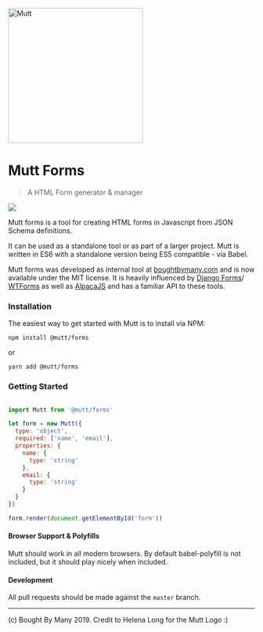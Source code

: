 <img src="https://raw.githubusercontent.com/mutt-forms/mutt-forms/master/docs/mutt.svg?sanitize=true" alt="Mutt" width="275">

# Mutt Forms

> A HTML Form generator & manager

<img src="https://travis-ci.org/mutt-forms/mutt-forms.svg?branch=master">

Mutt forms is a tool for creating HTML forms in Javascript
from JSON Schema definitions.

It can be used as a standalone tool or as part of a larger
project. Mutt is written in ES6 with a standalone version
being ES5 compatible - via Babel.

Mutt forms was developed as internal tool at [boughtbymany.com](https://boughtbymany.com) and is now available under the
MIT license. It is heavily influenced by [Django Forms](https://docs.djangoproject.com/en/1.10/topics/forms/)/
[WTForms](http://wtforms.readthedocs.io/en/latest/) as well as [AlpacaJS](http://www.alpacajs.org/) and has a familiar
API to these tools.


### Installation

The easiest way to get started with Mutt is to install via NPM:

`npm install @mutt/forms`

or

`yarn add @mutt/forms`


### Getting Started

```javascript

import Mutt from '@mutt/forms'

let form = new Mutt({
  type: 'object',
  required: ['name', 'email'],
  properties: {
    name: {
	  type: 'string'
	},
	email: {
	  type: 'string'
	}
  }
})

form.render(document.getElementById('form'))
```

#### Browser Support & Polyfills

Mutt should work in all modern browsers. By default babel-polyfill
is not included, but it should play nicely when included.

#### Development

All pull requests should be made against the `master` branch.

---

(c) Bought By Many 2019. Credit to Helena Long for the Mutt Logo :)
